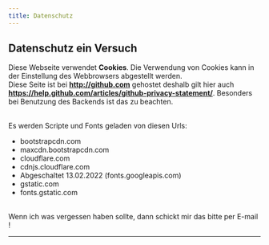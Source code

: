```yaml
---
title: Datenschutz
---
```



## Datenschutz ein Versuch

Diese Webseite verwendet **Cookies**. Die Verwendung von Cookies kann in der Einstellung des Webbrowsers abgestellt werden. 
<br />
Diese Seite ist bei **http://github.com** gehostet deshalb gilt hier auch **https://help.github.com/articles/github-privacy-statement/**. Besonders bei Benutzung des Backends ist das zu beachten.

<br />
Es werden Scripte und Fonts geladen von diesen Urls:

* bootstrapcdn.com
* maxcdn.bootstrapcdn.com
* cloudflare.com
* cdnjs.cloudflare.com
* Abgeschaltet 13.02.2022 (fonts.googleapis.com)
* gstatic.com
* fonts.gstatic.com

<br />
Wenn ich was vergessen haben sollte, dann schickt mir das bitte per E-mail ! 
<hr />

